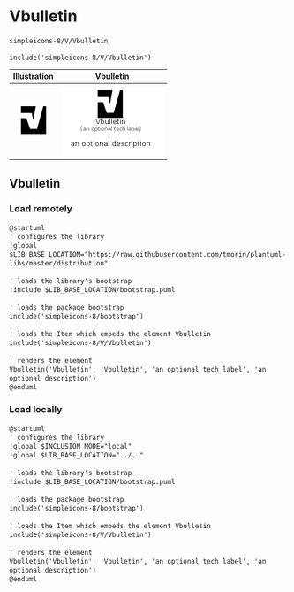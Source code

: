 # Vbulletin


```text
simpleicons-8/V/Vbulletin
```

```text
include('simpleicons-8/V/Vbulletin')
```



| Illustration | Vbulletin |
| :---: | :---: |
| ![illustration for Illustration](../../simpleicons-8/V/Vbulletin.png) | ![illustration for Vbulletin](../../simpleicons-8/V/Vbulletin.Local.png) |




## Vbulletin

### Load remotely
```plantuml
@startuml
' configures the library
!global $LIB_BASE_LOCATION="https://raw.githubusercontent.com/tmorin/plantuml-libs/master/distribution"

' loads the library's bootstrap
!include $LIB_BASE_LOCATION/bootstrap.puml

' loads the package bootstrap
include('simpleicons-8/bootstrap')

' loads the Item which embeds the element Vbulletin
include('simpleicons-8/V/Vbulletin')

' renders the element
Vbulletin('Vbulletin', 'Vbulletin', 'an optional tech label', 'an optional description')
@enduml
```

### Load locally
```plantuml
@startuml
' configures the library
!global $INCLUSION_MODE="local"
!global $LIB_BASE_LOCATION="../.."

' loads the library's bootstrap
!include $LIB_BASE_LOCATION/bootstrap.puml

' loads the package bootstrap
include('simpleicons-8/bootstrap')

' loads the Item which embeds the element Vbulletin
include('simpleicons-8/V/Vbulletin')

' renders the element
Vbulletin('Vbulletin', 'Vbulletin', 'an optional tech label', 'an optional description')
@enduml
```

